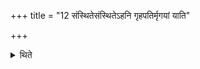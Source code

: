 +++
title = "12 संस्थितेसंस्थितेऽहनि गृहपतिर्मृगयां याति"

+++

<details><summary>थिते</summary>

12. After every day has stood completely estalished (i.e. completed), the Gr̥hapati goes for hunting. 
</details>
